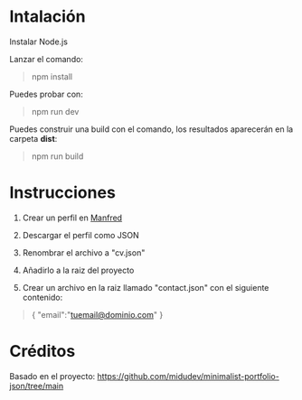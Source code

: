 # Intalación

Instalar Node.js

Lanzar el comando:

> npm install

Puedes probar con:

> npm run dev

Puedes construir una build con el comando, los resultados aparecerán en la carpeta **dist**:

> npm run build

# Instrucciones

1. Crear un perfil en [Manfred](https://www.getmanfred.com/)

2. Descargar el perfil como JSON

3. Renombrar el archivo a "cv.json"

4. Añadirlo a la raiz del proyecto

5. Crear un archivo en la raiz llamado "contact.json" con el siguiente contenido:

> { "email":"tuemail@dominio.com" }

# Créditos

Basado en el proyecto: https://github.com/midudev/minimalist-portfolio-json/tree/main
